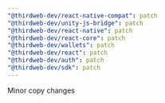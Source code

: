 ```yaml
---
"@thirdweb-dev/react-native-compat": patch
"@thirdweb-dev/unity-js-bridge": patch
"@thirdweb-dev/react-native": patch
"@thirdweb-dev/react-core": patch
"@thirdweb-dev/wallets": patch
"@thirdweb-dev/react": patch
"@thirdweb-dev/auth": patch
"@thirdweb-dev/sdk": patch
---
```


Minor copy changes
